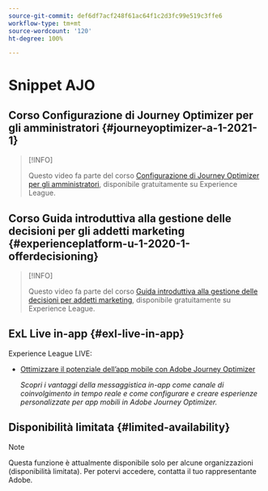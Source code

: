 ```yaml
---
source-git-commit: def6df7acf248f61ac64f1c2d3fc99e519c3ffe6
workflow-type: tm+mt
source-wordcount: '120'
ht-degree: 100%

---
```

# Snippet AJO

## Corso Configurazione di Journey Optimizer per gli amministratori {#journeyoptimizer-a-1-2021-1}

>[!INFO]
>
> Questo video fa parte del corso [Configurazione di Journey Optimizer per gli amministratori](https://experienceleague.adobe.com/docs/courses/using/journeyoptimizer-a-1-2021-1.html?lang=it), disponibile gratuitamente su Experience League.

## Corso Guida introduttiva alla gestione delle decisioni per gli addetti marketing {#experienceplatform-u-1-2020-1-offerdecisioning}

>[!INFO]
>
> Questo video fa parte del corso [Guida introduttiva alla gestione delle decisioni per addetti marketing](https://experienceleague.adobe.com/docs/courses/using/experienceplatform-u-1-2020-1-offerdecisioning.html?lang=it), disponibile gratuitamente su Experience League.

## ExL Live in-app {#exl-live-in-app}

Experience League LIVE:

* [Ottimizzare il potenziale dell’app mobile con Adobe Journey Optimizer](https://experienceleague.adobe.com/docs/events/experience-league-live-recordings/episodes/exl-live-episode-5-24-23.html?lang=it)

  *Scopri i vantaggi della messaggistica in-app come canale di coinvolgimento in tempo reale e come configurare e creare esperienze personalizzate per app mobili in Adobe Journey Optimizer.*

## Disponibilità limitata {#limited-availability}

>[!NOTE]
>
>Questa funzione è attualmente disponibile solo per alcune organizzazioni (disponibilità limitata). Per potervi accedere, contatta il tuo rappresentante Adobe.

